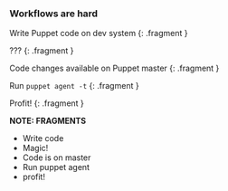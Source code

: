 ### Workflows are hard

Write Puppet code on dev system
{: .fragment }

???
{: .fragment }

Code changes available on Puppet master
{: .fragment }

Run `puppet agent -t`
{: .fragment }

Profit!
{: .fragment }

<aside class="notes">

**NOTE: FRAGMENTS**

  * Write code
  * Magic!
  * Code is on master
  * Run puppet agent
  * profit!

</aside>
